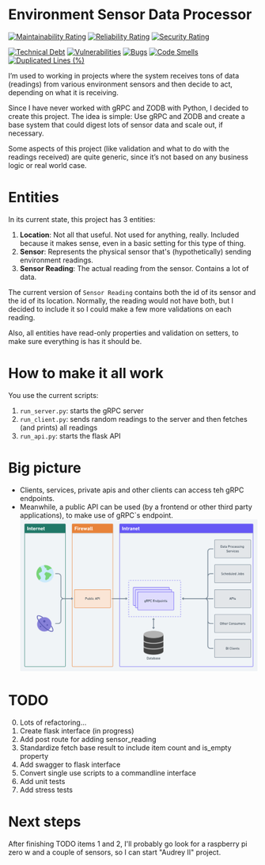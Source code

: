 # Environment Sensor Data Processor
[![Maintainability Rating](https://sonarcloud.io/api/project_badges/measure?project=brenordv_grpc-env-sensors&metric=sqale_rating)](https://sonarcloud.io/summary/new_code?id=brenordv_grpc-env-sensors)
[![Reliability Rating](https://sonarcloud.io/api/project_badges/measure?project=brenordv_grpc-env-sensors&metric=reliability_rating)](https://sonarcloud.io/summary/new_code?id=brenordv_grpc-env-sensors)
[![Security Rating](https://sonarcloud.io/api/project_badges/measure?project=brenordv_grpc-env-sensors&metric=security_rating)](https://sonarcloud.io/summary/new_code?id=brenordv_grpc-env-sensors)

[![Technical Debt](https://sonarcloud.io/api/project_badges/measure?project=brenordv_grpc-env-sensors&metric=sqale_index)](https://sonarcloud.io/summary/new_code?id=brenordv_grpc-env-sensors)
[![Vulnerabilities](https://sonarcloud.io/api/project_badges/measure?project=brenordv_grpc-env-sensors&metric=vulnerabilities)](https://sonarcloud.io/summary/new_code?id=brenordv_grpc-env-sensors)
[![Bugs](https://sonarcloud.io/api/project_badges/measure?project=brenordv_grpc-env-sensors&metric=bugs)](https://sonarcloud.io/summary/new_code?id=brenordv_grpc-env-sensors)
[![Code Smells](https://sonarcloud.io/api/project_badges/measure?project=brenordv_grpc-env-sensors&metric=code_smells)](https://sonarcloud.io/summary/new_code?id=brenordv_grpc-env-sensors)
[![Duplicated Lines (%)](https://sonarcloud.io/api/project_badges/measure?project=brenordv_grpc-env-sensors&metric=duplicated_lines_density)](https://sonarcloud.io/summary/new_code?id=brenordv_grpc-env-sensors)

I’m used to working in projects where the system receives tons of data (readings) from various environment sensors and 
then decide to act, depending on what it is receiving.

Since I have never worked with gRPC and ZODB with Python, I decided to create this project.
The idea is simple: Use gRPC and ZODB and create a base system that could digest lots of sensor data and scale out,
if necessary.

Some aspects of this project (like validation and what to do with the readings received) are quite generic,
since it’s not based on any business logic or real world case.


# Entities
In its current state, this project has 3 entities:
1. **Location**: Not all that useful. Not used for anything, really. Included because it makes sense, even in a basic setting for this type of thing.
2. **Sensor**: Represents the physical sensor that's (hypothetically) sending environment readings.
3. **Sensor Reading**: The actual reading from the sensor. Contains a lot of data.

The current version of `Sensor Reading` contains both the id of its sensor and the id of its location. Normally, the 
reading would not have both, but I decided to include it so I could make a few more validations on each reading.

Also, all entities have read-only properties and validation on setters, to make sure everything is has it should be.

# How to make it all work
You use the current scripts:
1. `run_server.py`: starts the gRPC server
2. `run_client.py`: sends random readings to the server and then fetches (and prints) all readings
3. `run_api.py`: starts the flask API


# Big picture
- Clients, services, private apis and other clients can access teh gRPC endpoints.
- Meanwhile, a public API can be used (by a frontend or other third party applications), to make use of gRPC`s endpoint.  
![Simplified big picture of this project](schema_envisdp_v1simple.png)


# TODO
0. Lots of refactoring...
1. Create flask interface (in progress)
2. Add post route for adding sensor_reading
3. Standardize fetch base result to include item count and is_empty property
4. Add swagger to flask interface
5. Convert single use scripts to a commandline interface
6. Add unit tests
7. Add stress tests


# Next steps
After finishing TODO items 1 and 2, I'll probably go look for a raspberry pi zero w and a couple of sensors, so I 
can start "Audrey II" project.